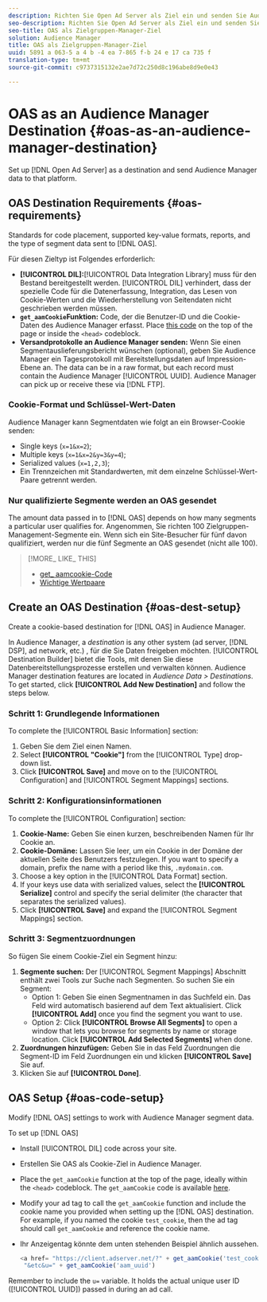 ```yaml
---
description: Richten Sie Open Ad Server als Ziel ein und senden Sie Audience Manager-Daten an diese Plattform.
seo-description: Richten Sie Open Ad Server als Ziel ein und senden Sie Audience Manager-Daten an diese Plattform.
seo-title: OAS als Zielgruppen-Manager-Ziel
solution: Audience Manager
title: OAS als Zielgruppen-Manager-Ziel
uuid: 5891 a 063-5 a 4 b -4 ea 7-865 f-b 24 e 17 ca 735 f
translation-type: tm+mt
source-git-commit: c9737315132e2ae7d72c250d8c196abe8d9e0e43

---
```



# OAS as an Audience Manager Destination {#oas-as-an-audience-manager-destination}

Set up [!DNL Open Ad Server] as a destination and send Audience Manager data to that platform.

## OAS Destination Requirements {#oas-requirements}

Standards for code placement, supported key-value formats, reports, and the type of segment data sent to [!DNL OAS].

<!-- aam-oas-requirements.xml -->

Für diesen Zieltyp ist Folgendes erforderlich:

* **[!UICONTROL DIL]:**[!UICONTROL Data Integration Library] muss für den Bestand bereitgestellt werden. [!UICONTROL DIL] verhindert, dass der spezielle Code für die Datenerfassung, Integration, das Lesen von Cookie-Werten und die Wiederherstellung von Seitendaten nicht geschrieben werden müssen.
* **`get_aamCookie`Funktion:** Code, der die Benutzer-ID und die Cookie-Daten des Audience Manager erfasst. Place [this code](../../features/destinations/get-aam-cookie-code.md) on the top of the page or inside the `<head>` codeblock.
* **Versandprotokolle an Audience Manager senden:** Wenn Sie einen Segmentauslieferungsbericht wünschen (optional), geben Sie Audience Manager ein Tagesprotokoll mit Bereitstellungsdaten auf Impression-Ebene an. The data can be in a raw format, but each record must contain the Audience Manager [!UICONTROL UUID]. Audience Manager can pick up or receive these via [!DNL FTP].

### Cookie-Format und Schlüssel-Wert-Daten

Audience Manager kann Segmentdaten wie folgt an ein Browser-Cookie senden:

* Single keys (`x=1&x=2`);
* Multiple keys (`x=1&x=2&y=3&y=4`);
* Serialized values (`x=1,2,3`);
* Ein Trennzeichen mit Standardwerten, mit dem einzelne Schlüssel-Wert-Paare getrennt werden.

### Nur qualifizierte Segmente werden an OAS gesendet

The amount data passed in to [!DNL OAS] depends on how many segments a particular user qualifies for. Angenommen, Sie richten 100 Zielgruppen-Management-Segmente ein. Wenn sich ein Site-Besucher für fünf davon qualifiziert, werden nur die fünf Segmente an OAS gesendet (nicht alle 100).

>[!MORE_ LIKE_ THIS]
>
>* [get_ aamcookie-Code](../../features/destinations/get-aam-cookie-code.md)
>* [Wichtige Wertpaare](../../reference/key-value-pairs-explained.md)


## Create an OAS Destination {#oas-dest-setup}

Create a cookie-based destination for [!DNL OAS] in Audience Manager.

<!-- aam-oas-destination-setup.xml -->

In Audience Manager, a *destination* is any other system (ad server, [!DNL DSP], ad network, etc.) , für die Sie Daten freigeben möchten. [!UICONTROL Destination Builder] bietet die Tools, mit denen Sie diese Datenbereitstellungsprozesse erstellen und verwalten können. Audience Manager destination features are located in *Audience Data &gt; Destinations*. To get started, click **[!UICONTROL Add New Destination]** and follow the steps below.

### Schritt 1: Grundlegende Informationen

To complete the [!UICONTROL Basic Information] section:

1. Geben Sie dem Ziel einen Namen.
1. Select **[!UICONTROL "Cookie"]** from the [!UICONTROL Type] drop-down list.
1. Click **[!UICONTROL Save]** and move on to the [!UICONTROL Configuration] and [!UICONTROL Segment Mappings] sections.

### Schritt 2: Konfigurationsinformationen

To complete the [!UICONTROL Configuration] section:

1. **Cookie-Name:** Geben Sie einen kurzen, beschreibenden Namen für Ihr Cookie an.
1. **Cookie-Domäne:** Lassen Sie leer, um ein Cookie in der Domäne der aktuellen Seite des Benutzers festzulegen. If you want to specify a domain, prefix the name with a period like this, `.mydomain.com`.
1. Choose a key option in the [!UICONTROL Data Format] section.
1. If your keys use data with serialized values, select the **[!UICONTROL Serialize]** control and specify the serial delimiter (the character that separates the serialized values).
1. Click **[!UICONTROL Save]** and expand the [!UICONTROL Segment Mappings] section.

### Schritt 3: Segmentzuordnungen

So fügen Sie einem Cookie-Ziel ein Segment hinzu:

1. **Segmente suchen:** Der [!UICONTROL Segment Mappings] Abschnitt enthält zwei Tools zur Suche nach Segmenten. So suchen Sie ein Segment:
   * Option 1: Geben Sie einen Segmentnamen in das Suchfeld ein. Das Feld wird automatisch basierend auf dem Text aktualisiert. Click **[!UICONTROL Add]** once you find the segment you want to use.
   * Option 2: Click **[!UICONTROL Browse All Segments]** to open a window that lets you browse for segments by name or storage location. Click **[!UICONTROL Add Selected Segments]** when done.
1. **Zuordnungen hinzufügen:** Geben Sie in das Feld Zuordnungen die Segment-ID im Feld Zuordnungen ein und klicken **[!UICONTROL Save]** Sie auf.
1. Klicken Sie auf **[!UICONTROL Done]**.

## OAS Setup {#oas-code-setup}

Modify [!DNL OAS] settings to work with Audience Manager segment data.

<!-- aam-oas-code.xml -->

To set up [!DNL OAS]

* Install [!UICONTROL DIL] code across your site.
* Erstellen Sie OAS als Cookie-Ziel in Audience Manager.
* Place the `get_aamCookie` function at the top of the page, ideally within the `<head>` codeblock. The `get_aamCookie` code is available [here](../../features/destinations/get-aam-cookie-code.md).
* Modify your ad tag to call the `get_aamCookie` function and include the cookie name you provided when setting up the [!DNL OAS] destination. For example, if you named the cookie `test_cookie`, then the ad tag should call `get_aamCookie` and reference the cookie name.
* Ihr Anzeigentag könnte dem unten stehenden Beispiel ähnlich aussehen.

   ```js
   <a href= "https://client.adserver.net/?" + get_aamCookie('test_cookie') +
    "&etc&u=" + get_aamCookie('aam_uuid')
   ```

Remember to include the `u=` variable. It holds the actual unique user ID ([!UICONTROL UUID]) passed in during an ad call.
